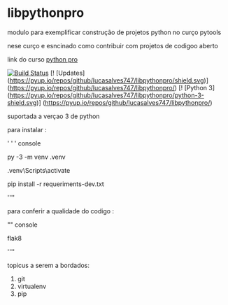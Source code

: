 # libpythonpro
modulo para exemplificar  construção de projetos python no curço pytools

nese curço e esncinado como contribuir com projetos de codigoo aberto 


link do curso [python pro](https://www.python.pro.br/)

[![Build Status](https://travis-ci.org/lucasalves747/libpythonpro.svg?branch=main)](https://travis-ci.org/lucasalves747/libpythonpro)
[! [Updates] (https://pyup.io/repos/github/lucasalves747/libpythonpro/shield.svg)] (https://pyup.io/repos/github/lucasalves747/libpythonpro/)
[! [Python 3] (https://pyup.io/repos/github/lucasalves747/libpythonpro/python-3-shield.svg)] (https://pyup.io/repos/github/lucasalves747/libpythonpro/)

suportada a verçao 3 de python

para instalar :

' ' ' console

py -3 -m venv .venv

.venv\Scripts\activate

pip install -r requeriments-dev.txt

''''

para conferir a qualidade do codigo :

"" console

flak8

''''


 topicus a serem a bordados:
1. git
2. virtualenv
3. pip
